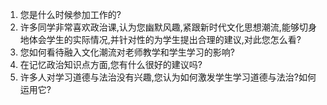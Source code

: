 1. 您是什么时候参加工作的?
2. 许多同学非常喜欢政治课,认为您幽默风趣,紧跟新时代文化思想潮流,能够切身地体会学生的实际情况,并针对性的为学生提出合理的建议,对此您怎么看?
3. 您如何看待融入文化潮流对老师教学和学生学习的影响?
4. 在记忆政治知识点方面,您有什么很好的建议吗?
5. 许多人对学习道德与法治没有兴趣,您认为如何激发学生学习道德与法治?如何运用它?
